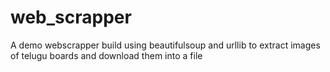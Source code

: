 # web_scrapper
A demo webscrapper build using beautifulsoup and urllib to extract images of telugu boards and download them into a file